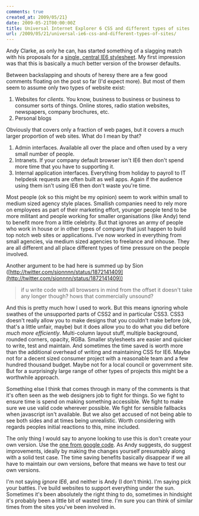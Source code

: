 ```yaml
---
comments: true
created_at: 2009/05/21}
date: 2009-05-21T00:00:00Z
title: Universal Internet Explorer 6 CSS and different types of sites
url: /2009/05/21/universal-ie6-css-and-different-types-of-sites/
---
```


Andy Clarke, as only he can, has started something of a slagging match with his proposals for a [single, central IE6 stylesheet](http://forabeautifulweb.com/blog/about/universal_internet_explorer_6_css/). My first impression was that this is basically a much better version of the browser defaults.

Between backslapping and shouts of heresy there are a few good comments floating on the post so far (I'd expect more). But most of them seem to assume only two types of website exist:

1.  Websites for *clients*. You know, business to business or business to consumer sorts of things. Online stores, radio station websites, newspapers, company brochures, etc.
2.  Personal blogs

Obviously that covers only a fraction of web pages, but it covers a much larger proportion of web sites. What do I mean by that?

1.  Admin interfaces. Available all over the place and often used by a very small number of people.
2.  Intranets. If your company default browser isn't IE6 then don't spend more time that you have to supporting it.
3.  Internal application interfaces. Everything from holiday to payroll to IT helpdesk requests are often built as well apps. Again if the audience using them isn't using IE6 then don't waste you're time.

Most people (ok so this might be my opinion) seem to work within small to medium sized agency style places. Smallish companies need to rely more on employees as part of their marketing effort, younger people tend to be more militant and people working for smaller organisations (like Andy) tend to benefit more from a little celebrity. But that ignores an army of people who work in house or in other types of company that just happen to build top notch web sites or applications. I've now worked in everything from small agencies, via medium sized agencies to freelance and inhouse. They are all different and all place different types of time pressure on the people involved.

Another argument to be had here is summed up by Sion ([http://twitter.com/sionnnn/status/1872141409](http://twitter.com/sionnnn/status/1872141409))

> if u write code with all browsers in mind from the offset it doesn't take any longer though? hows that commercially unsound?

And this is pretty much how I used to work. But this means ignoring whole swathes of the unsupported parts of CSS2 and in particular CSS3. CSS3 doesn't really allow you to make designs that you couldn't make before (ok, that's a little unfair, maybe) but it does allow you to do what you did before *much more efficiently*. Multi-column layout stuff, multiple background, rounded corners, opacity, RGBa. Smaller stylesheets are easier and quicker to write, test and maintain. And sometimes the time saved is worth more than the additional overhead of writing and maintaining CSS for IE6. Maybe not for a decent sized consumer project with a reasonable team and a few hundred thousand budget. Maybe not for a local council or government site. But for a surprisingly large range of other types of projects this might be a worthwhile approach.

Something else I think that comes through in many of the comments is that it's often seen as the web designers job to fight for things. So we fight to ensure time is spend on making something accessible. We fight to make sure we use valid code wherever possible. We fight for sensible fallbacks when javascript isn't available. But we also get accused of not being able to see both sides and at times being unrealistic. Worth considering with regards peoples initial reactions to this, mine included.

The only thing I would say to anyone looking to use this is don't create your own version. Use the [one from google code](http://code.google.com/p/universal-ie6-css/). As Andy suggests, do suggest improvements, ideally by making the changes yourself presumably along with a solid test case. The time saving benefits basically disappear if we all have to maintain our own versions, before that means we have to test our own versions.

I'm not saying *ignore IE6*, and neither is Andy (I don't think). I'm saying pick your battles. I've build websites to support everything under the sun. Sometimes it's been absolutely the right thing to do, sometimes in hindsight it's probably been a little bit of wasted time. I'm sure you can think of similar times from the sites you've been involved in.

